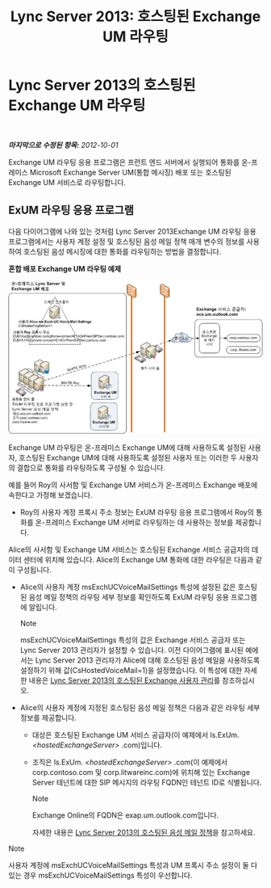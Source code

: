 ﻿---
title: 'Lync Server 2013: 호스팅된 Exchange UM 라우팅'
TOCTitle: 호스팅된 Exchange UM 라우팅
ms:assetid: 6c90dc8b-6aef-4ce8-b483-37c7b5a553c2
ms:mtpsurl: https://technet.microsoft.com/ko-kr/library/Gg398512(v=OCS.15)
ms:contentKeyID: 49303949
ms.date: 08/24/2015
mtps_version: v=OCS.15
ms.translationtype: HT
---

# Lync Server 2013의 호스팅된 Exchange UM 라우팅

 

_**마지막으로 수정된 항목:** 2012-10-01_

Exchange UM 라우팅 응용 프로그램은 프런트 엔드 서버에서 실행되어 통화를 온-프레미스 Microsoft Exchange Server UM(통합 메시징) 배포 또는 호스팅된 Exchange UM 서비스로 라우팅합니다.

## ExUM 라우팅 응용 프로그램

다음 다이어그램에 나와 있는 것처럼 Lync Server 2013Exchange UM 라우팅 응용 프로그램에서는 사용자 계정 설정 및 호스팅된 음성 메일 정책 매개 변수의 정보를 사용하여 호스팅된 음성 메시징에 대한 통화를 라우팅하는 방법을 결정합니다.

**혼합 배포 Exchange UM 라우팅 예제**

![온-프레미스 Lync Server Exchange UM 배포](images/Gg398512.75258286-1f23-487b-bf46-d8538e7d540e(OCS.15).jpg "온-프레미스 Lync Server Exchange UM 배포")

Exchange UM 라우팅은 온-프레미스 Exchange UM에 대해 사용하도록 설정된 사용자, 호스팅된 Exchange UM에 대해 사용하도록 설정된 사용자 또는 이러한 두 사용자의 결합으로 통화를 라우팅하도록 구성될 수 있습니다.

예를 들어 Roy의 사서함 및 Exchange UM 서비스가 온-프레미스 Exchange 배포에 속한다고 가정해 보겠습니다.

  - Roy의 사용자 계정 프록시 주소 정보는 ExUM 라우팅 응용 프로그램에서 Roy의 통화를 온-프레미스 Exchange UM 서버로 라우팅하는 데 사용하는 정보를 제공합니다.

Alice의 사서함 및 Exchange UM 서비스는 호스팅된 Exchange 서비스 공급자의 데이터 센터에 위치해 있습니다. Alice의 Exchange UM 통화에 대한 라우팅은 다음과 같이 구성됩니다.

  - Alice의 사용자 계정 msExchUCVoiceMailSettings 특성에 설정된 값은 호스팅된 음성 메일 정책의 라우팅 세부 정보를 확인하도록 ExUM 라우팅 응용 프로그램에 알립니다.
    

    > [!NOTE]
    > msExchUCVoiceMailSettings 특성의 값은 Exchange 서비스 공급자 또는 Lync Server 2013 관리자가 설정할 수 있습니다. 이전 다이어그램에 표시된 예에서는 Lync Server 2013 관리자가 Alice에 대해 호스팅된 음성 메일을 사용하도록 설정하기 위해 값(CsHostedVoiceMail=1)을 설정했습니다. 이 특성에 대한 자세한 내용은 <A href="lync-server-2013-hosted-exchange-user-management.md">Lync Server 2013의 호스팅된 Exchange 사용자 관리</A>를 참조하십시오.



  - Alice의 사용자 계정에 지정된 호스팅된 음성 메일 정책은 다음과 같은 라우팅 세부 정보를 제공합니다.
    
      - 대상은 호스팅된 Exchange UM 서비스 공급자(이 예제에서 ls.ExUm. *\<hostedExchangeServer\>* .com)입니다.
    
      - 조직은 ls.ExUm. *\<hostedExchangeServer\>* .com(이 예제에서 corp.contoso.com 및 corp.litwareinc.com)에 위치해 있는 Exchange Server 테넌트에 대한 SIP 메시지의 라우팅 FQDN인 테넌트 ID로 식별됩니다.
        

        > [!NOTE]
        > Exchange Online의 FQDN은 exap.um.outlook.com입니다.

        
        자세한 내용은 [Lync Server 2013의 호스팅된 음성 메일 정책](lync-server-2013-hosted-voice-mail-policies.md)을 참고하세요.


> [!NOTE]
> 사용자 계정에 msExchUCVoiceMailSettings 특성과 UM 프록시 주소 설정이 둘 다 있는 경우 msExchUCVoiceMailSettings 특성이 우선합니다.


